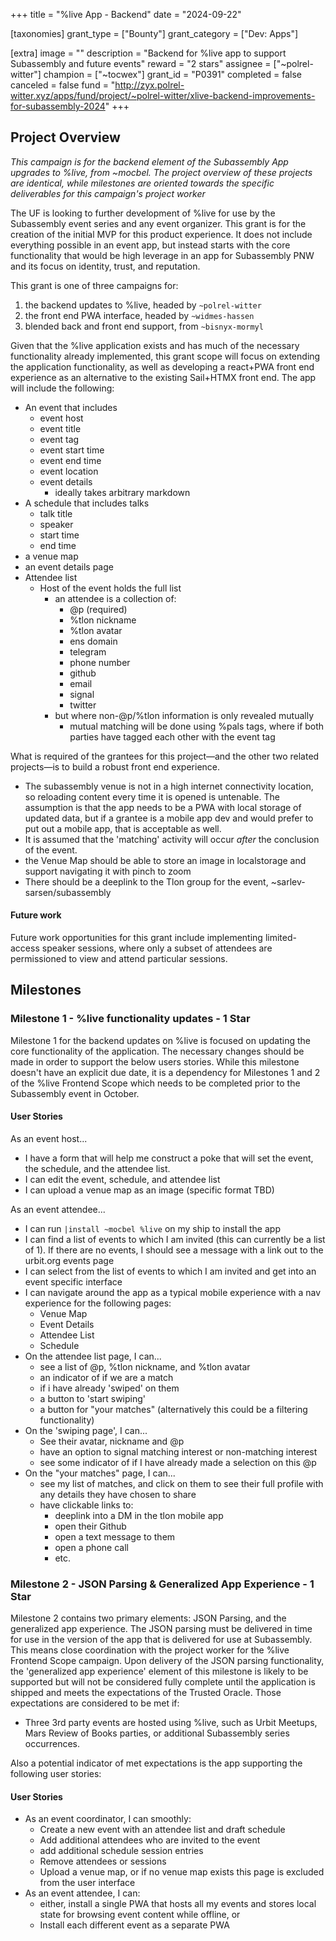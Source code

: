 +++
title = "%live App - Backend"
date = "2024-09-22"

[taxonomies]
grant_type = ["Bounty"]
grant_category = ["Dev: Apps"]

[extra]
image = ""
description = "Backend for %live app to support Subassembly and future events"
reward = "2 stars"
assignee = ["~polrel-witter"]
champion = ["~tocwex"]
grant_id = "P0391"
completed = false
canceled = false
fund = "http://zyx.polrel-witter.xyz/apps/fund/project/~polrel-witter/xlive-backend-improvements-for-subassembly-2024"
+++

## Project Overview
*This campaign is for the backend element of the Subassembly App upgrades to %live, from ~mocbel. The project overview of these projects are identical, while milestones are oriented towards the specific deliverables for this campaign's project worker*

The UF is looking to further development of %live for use by the Subassembly event series and any event organizer. This grant is for the creation of the initial MVP for this product experience. It does not include everything possible in an event app, but instead starts with the core functionality that would be high leverage in an app for Subassembly PNW and its focus on identity, trust, and reputation.

This grant is one of three campaigns for:
1. the backend updates to %live, headed by `~polrel-witter`
2. the front end PWA interface, headed by `~widmes-hassen`
3. blended back and front end support, from `~bisnyx-mormyl`

Given that the %live application exists and has much of the necessary functionality already implemented, this grant scope will focus on extending the application functionality, as well as developing a react+PWA front end experience as an alternative to the existing Sail+HTMX front end. The app will include the following:

- An event that includes
	- event host
	- event title
	- event tag
	- event start time
	- event end time
	- event location
	- event details
		- ideally takes arbitrary markdown
- A schedule that includes talks
	- talk title
	- speaker
	- start time
	- end time
- a venue map
- an event details page
- Attendee list
	- Host of the event holds the full list
		- an attendee is a collection of:
			- @p (required)
			- %tlon nickname
			- %tlon avatar
			- ens domain
			- telegram
			- phone number
			- github
			- email
			- signal
			- twitter
		- but where non-@p/%tlon information is only revealed mutually
			- mutual matching will be done using %pals tags, where if both parties have tagged each other with the event tag

What is required of the grantees for this project—and the other two related projects—is to build a robust front end experience.

- The subassembly venue is not in a high internet connectivity location, so reloading content every time it is opened is untenable. The assumption is that the app needs to be a PWA with local storage of updated data, but if a grantee is a mobile app dev and would prefer to put out a mobile app, that is acceptable as well.
- It is assumed that the 'matching' activity will occur *after* the conclusion of the event.
- the Venue Map should be able to store an image in localstorage and support navigating it with pinch to zoom
- There should be a deeplink to the Tlon group for the event, ~sarlev-sarsen/subassembly

#### Future work
Future work opportunities for this grant include implementing limited-access speaker sessions, where only a subset of attendees are permissioned to view and attend particular sessions.

## Milestones
### Milestone 1 - %live functionality updates - 1 Star

Milestone 1 for the backend updates on %live is focused on updating the core functionality of the application. The necessary changes should be made in order to support the below users stories. While this milestone doesn't have an explicit due date, it is a dependency for Milestones 1 and 2 of the %live Frontend Scope which needs to be completed prior to the Subassembly event in October.

#### User Stories
As an event host...
- I have a form that will help me construct a poke that will set the event, the schedule, and the attendee list.
- I can edit the event, schedule, and attendee list
- I can upload a venue map as an image (specific format TBD)

As an event attendee...
- I can run `|install ~mocbel %live` on my ship to install the app
- I can find a list of events to which I am invited (this can currently be a list of 1). If there are no events, I should see a message with a link out to the urbit.org events page
- I can select from the list of events to which I am invited and get into an event specific interface
- I can navigate around the app as a typical mobile experience with a nav experience for the following pages:
	- Venue Map
	- Event Details
	- Attendee List
	- Schedule
- On the attendee list page, I can...
	- see a list of @p, %tlon nickname, and %tlon avatar
	- an indicator of if we are a match
	- if i have already 'swiped' on them
	- a button to 'start swiping'
	- a button for "your matches" (alternatively this could be a filtering functionality)
- On the 'swiping page', I can...
	- See their avatar, nickname and @p
	- have an option to signal matching interest or non-matching interest
	- see some indicator of if I have already made a selection on this @p
- On the "your matches" page, I can...
	- see my list of matches, and click on them to see their full profile with any details they have chosen to share
	- have clickable links to:
		- deeplink into a DM in the tlon mobile app
		- open their Github
		- open a text message to them
		- open a phone call
		- etc.
### Milestone 2 - JSON Parsing & Generalized App Experience - 1 Star
Milestone 2 contains two primary elements: JSON Parsing, and the generalized app experience. The JSON parsing must be delivered in time for use in the version of the app that is delivered for use at Subassembly. This means close coordination with the project worker for the %live Frontend Scope campaign. Upon delivery of the JSON parsing functionality, the 'generalized app experience' element of this milestone is likely to be supported but will not be considered fully complete until the application is shipped and meets the expectations of the Trusted Oracle. Those expectations are considered to be met if:
- Three 3rd party events are hosted using %live, such as Urbit Meetups, Mars Review of Books parties, or additional Subassembly series occurrences.

Also a potential indicator of met expectations is the app supporting the following user stories:
#### User Stories
- As an event coordinator, I can smoothly:
	- Create a new event with an attendee list and draft schedule
	- Add additional attendees who are invited to the event
	- add additional schedule session entries
	- Remove attendees or sessions
	- Upload a venue map, or if no venue map exists this page is excluded from the user interface
- As an event attendee, I can:
	- either, install a single PWA that hosts all my events and stores local state for browsing event content while offline, or
	- Install each different event as a separate PWA
